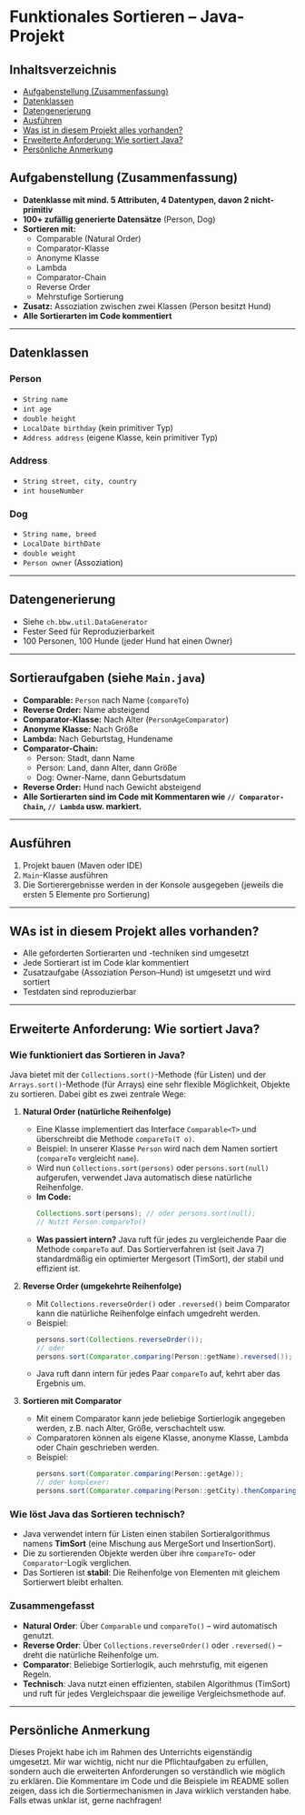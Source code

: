 # Funktionales Sortieren – Java-Projekt

## Inhaltsverzeichnis
- [Aufgabenstellung (Zusammenfassung)](#aufgabenstellung-zusammenfassung)
- [Datenklassen](#datenklassen)
- [Datengenerierung](#datengenerierung)
- [Ausführen](#ausführen)
- [Was ist in diesem Projekt alles vorhanden?](#was-ist-in-diesem-projekt-alles-vorhanden)
- [Erweiterte Anforderung: Wie sortiert Java?](#erweiterte-anforderung-wie-sortiert-java)
- [Persönliche Anmerkung](#persönliche-anmerkung)

## Aufgabenstellung (Zusammenfassung)

- **Datenklasse mit mind. 5 Attributen, 4 Datentypen, davon 2 nicht-primitiv**
- **100+ zufällig generierte Datensätze** (Person, Dog)
- **Sortieren mit:**
  - Comparable (Natural Order)
  - Comparator-Klasse
  - Anonyme Klasse
  - Lambda
  - Comparator-Chain
  - Reverse Order
  - Mehrstufige Sortierung
- **Zusatz:** Assoziation zwischen zwei Klassen (Person besitzt Hund)
- **Alle Sortierarten im Code kommentiert**

---

## Datenklassen

### Person
- `String name`
- `int age`
- `double height`
- `LocalDate birthday` (kein primitiver Typ)
- `Address address` (eigene Klasse, kein primitiver Typ)

### Address
- `String street, city, country`
- `int houseNumber`

### Dog
- `String name, breed`
- `LocalDate birthDate`
- `double weight`
- `Person owner` (Assoziation)

---

## Datengenerierung
- Siehe `ch.bbw.util.DataGenerator`
- Fester Seed für Reproduzierbarkeit
- 100 Personen, 100 Hunde (jeder Hund hat einen Owner)

---

## Sortieraufgaben (siehe `Main.java`)

- **Comparable:** `Person` nach Name (`compareTo`)
- **Reverse Order:** Name absteigend
- **Comparator-Klasse:** Nach Alter (`PersonAgeComparator`)
- **Anonyme Klasse:** Nach Größe
- **Lambda:** Nach Geburtstag, Hundename
- **Comparator-Chain:**
  - Person: Stadt, dann Name
  - Person: Land, dann Alter, dann Größe
  - Dog: Owner-Name, dann Geburtsdatum
- **Reverse Order:** Hund nach Gewicht absteigend
- **Alle Sortierarten sind im Code mit Kommentaren wie `// Comparator-Chain`, `// Lambda` usw. markiert.**

---

## Ausführen

1. Projekt bauen (Maven oder IDE)
2. `Main`-Klasse ausführen
3. Die Sortierergebnisse werden in der Konsole ausgegeben (jeweils die ersten 5 Elemente pro Sortierung)

---

## WAs ist in diesem Projekt alles vorhanden?
- Alle geforderten Sortierarten und -techniken sind umgesetzt
- Jede Sortierart ist im Code klar kommentiert
- Zusatzaufgabe (Assoziation Person–Hund) ist umgesetzt und wird sortiert
- Testdaten sind reproduzierbar

---

## Erweiterte Anforderung: Wie sortiert Java?

### Wie funktioniert das Sortieren in Java?
Java bietet mit der `Collections.sort()`-Methode (für Listen) und der `Arrays.sort()`-Methode (für Arrays) eine sehr flexible Möglichkeit, Objekte zu sortieren. Dabei gibt es zwei zentrale Wege:

1. **Natural Order (natürliche Reihenfolge)**
   - Eine Klasse implementiert das Interface `Comparable<T>` und überschreibt die Methode `compareTo(T o)`.
   - Beispiel: In unserer Klasse `Person` wird nach dem Namen sortiert (`compareTo` vergleicht `name`).
   - Wird nun `Collections.sort(persons)` oder `persons.sort(null)` aufgerufen, verwendet Java automatisch diese natürliche Reihenfolge.
   - **Im Code:**
     ```java
     Collections.sort(persons); // oder persons.sort(null);
     // Nutzt Person.compareTo()
     ```
   - **Was passiert intern?**
     Java ruft für jedes zu vergleichende Paar die Methode `compareTo` auf. Das Sortierverfahren ist (seit Java 7) standardmäßig ein optimierter Mergesort (TimSort), der stabil und effizient ist.

2. **Reverse Order (umgekehrte Reihenfolge)**
   - Mit `Collections.reverseOrder()` oder `.reversed()` beim Comparator kann die natürliche Reihenfolge einfach umgedreht werden.
   - Beispiel:
     ```java
     persons.sort(Collections.reverseOrder());
     // oder
     persons.sort(Comparator.comparing(Person::getName).reversed());
     ```
   - Java ruft dann intern für jedes Paar `compareTo` auf, kehrt aber das Ergebnis um.

3. **Sortieren mit Comparator**
   - Mit einem Comparator kann jede beliebige Sortierlogik angegeben werden, z.B. nach Alter, Größe, verschachtelt usw.
   - Comparatoren können als eigene Klasse, anonyme Klasse, Lambda oder Chain geschrieben werden.
   - Beispiel:
     ```java
     persons.sort(Comparator.comparing(Person::getAge));
     // oder komplexer:
     persons.sort(Comparator.comparing(Person::getCity).thenComparing(Person::getAge));
     ```

### Wie löst Java das Sortieren technisch?
- Java verwendet intern für Listen einen stabilen Sortieralgorithmus namens **TimSort** (eine Mischung aus MergeSort und InsertionSort).
- Die zu sortierenden Objekte werden über ihre `compareTo`- oder `Comparator`-Logik verglichen.
- Das Sortieren ist **stabil**: Die Reihenfolge von Elementen mit gleichem Sortierwert bleibt erhalten.

### Zusammengefasst
- **Natural Order**: Über `Comparable` und `compareTo()` – wird automatisch genutzt.
- **Reverse Order**: Über `Collections.reverseOrder()` oder `.reversed()` – dreht die natürliche Reihenfolge um.
- **Comparator**: Beliebige Sortierlogik, auch mehrstufig, mit eigenen Regeln.
- **Technisch**: Java nutzt einen effizienten, stabilen Algorithmus (TimSort) und ruft für jedes Vergleichspaar die jeweilige Vergleichsmethode auf.

---

## Persönliche Anmerkung
Dieses Projekt habe ich im Rahmen des Unterrichts eigenständig umgesetzt. Mir war wichtig, nicht nur die Pflichtaufgaben zu erfüllen, sondern auch die erweiterten Anforderungen so verständlich wie möglich zu erklären. Die Kommentare im Code und die Beispiele im README sollen zeigen, dass ich die Sortiermechanismen in Java wirklich verstanden habe. Falls etwas unklar ist, gerne nachfragen!
